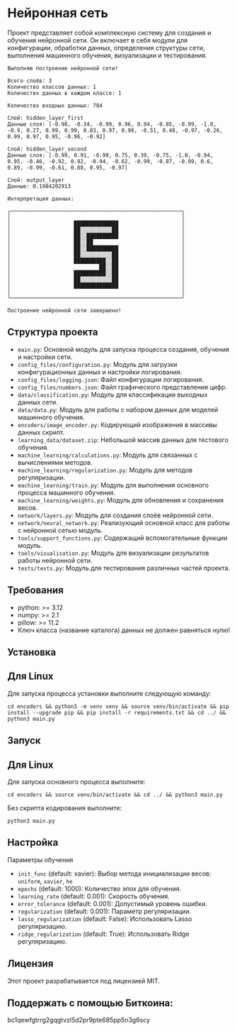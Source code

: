 # Нейронная сеть

Проект представляет собой комплексную систему для создания и обучения нейронной сети. Он включает в себя модули для конфигурации, обработки данных, определения структуры сети, выполнения машинного обучения, визуализации и тестирования.

```
Выполняю построение нейронной сети!

Всего слоёв: 3
Количество классов данных: 1
Количество данных в каждом классе: 1

Количество входных данных: 784

Слой: hidden_layer_first
Данные слоя: [-0.98, -0.34, -0.99, 0.96, 0.94, -0.85, -0.99, -1.0, -0.9, 0.27, 0.99, 0.99, 0.83, 0.97, 0.98, -0.51, 0.48, -0.97, -0.26, 0.99, 0.97, 0.95, -0.96, -0.92]

Слой: hidden_layer_second
Данные слоя: [-0.99, 0.91, -0.99, 0.75, 0.39, -0.75, -1.0, -0.94, 0.95, -0.46, -0.92, 0.92, -0.94, -0.62, -0.99, -0.87, -0.99, 0.6, 0.89, -0.99, -0.61, 0.88, 0.95, -0.97]

Слой: output_layer
Данные: 0.1984202913

Интерпретация данных:

┌──────────────────────────────────────────────────────┐
│                                                      │
│                    ██████████████                    │
│                    ██░░░░░░░░░░██                    │
│                    ██░░██████████                    │
│                    ██░░██                            │
│                    ██░░██████████                    │
│                    ██░░░░░░░░░░██                    │
│                    ██████████░░██                    │
│                            ██░░██                    │
│                    ██████████░░██                    │
│                    ██░░░░░░░░░░██                    │
│                    ██████████████                    │
│                                                      │
└──────────────────────────────────────────────────────┘

Построение нейронной сети завершено!
```

## Структура проекта

- `main.py`: Основной модуль для запуска процесса создания, обучения и настройки сети.
- `config_files/configuration.py`: Модуль для загрузки конфигурационных данных и настройки логирования.
- `config_files/logging.json`: Файл конфигурации логирования.
- `config_files/numbers.json`: Файл графического представления цифр.
- `data/classification.py`: Модуль для классификации выходных данных сети.
- `data/data.py`: Модуль для работы с набором данных для моделей машинного обучения.
- `encoders/image_encoder.py`: Кодирующий изображения в массивы данных скрипт.
- `learning_data/dataset.zip`: Небольшой массив данных для тестового обучения.
- `machine_learning/calculations.py`: Модуль для связанных с вычислениями методов.
- `machine_learning/regularization.py`: Модуль для методов регуляризации.
- `machine_learning/train.py`: Модуль для выполнения основного процесса машинного обучения.
- `machine_learning/weights.py`: Модуль для обновления и сохранения весов.
- `network/layers.py`: Модуль для создания слоёв нейронной сети.
- `network/neural_network.py`: Реализующий основной класс для работы с нейронной сетью модуль.
- `tools/support_functions.py`: Содержащий вспомогательные функции модуль.
- `tools/visualisation.py`: Модуль для визуализации результатов работы нейронной сети.
- `tests/tests.py`: Модуль для тестирования различных частей проекта.

## Требования

- python: >= 3.12
- numpy: >= 2.1
- pillow: >= 11.2
- Ключ класса (название каталога) данных не должен равняться нулю!

## Установка

## Для Linux

Для запуска процесса установки выполните следующую команду:
```console
cd encoders && python3 -m venv venv && source venv/bin/activate && pip install --upgrade pip && pip install -r requirements.txt && cd ../ && python3 main.py
```

## Запуск

## Для Linux

Для запуска основного процесса выполните:
```console
cd encoders && source venv/bin/activate && cd ../ && python3 main.py
```
Без скрипта кодирования выполните:
```console
python3 main.py
```

## Настройка

Параметры обучения

- `init_func` (default: xavier): Выбор метода инициализации весов: `uniform`, `xavier`, `he`
- `epochs` (default: 1000): Количество эпох для обучения.
- `learning_rate` (default: 0.001): Скорость обучения.
- `error_tolerance` (default: 0.001): Допустимый уровень ошибки.
- `regularization` (default: 0.001): Параметр регуляризации.
- `lasso_regularization` (default: False): Использовать Lasso регуляризацию.
- `ridge_regularization` (default: True): Использовать Ridge регуляризацию.

## Лицензия

Этот проект разрабатывается под лицензией MIT.

## Поддержать с помощью Биткоина:

bc1qewfgtrrg2gqgtvzl5d2pr9pte685pp5n3g6scy
